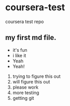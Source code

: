 # coursera-test
coursera test repo
## my first md file.
* it's fun
* i like it
* Yeah
* Yeah!
 1. trying to figure this out
 2. will figure this out
 3. please work
 4. more testing
 5. getting git